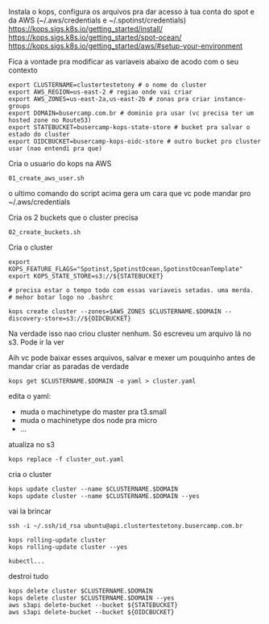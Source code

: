 Instala o kops, configura os arquivos pra dar acesso à tua conta do spot e da AWS (~/.aws/credentials e ~/.spotinst/credentials) 
https://kops.sigs.k8s.io/getting_started/install/
https://kops.sigs.k8s.io/getting_started/spot-ocean/
https://kops.sigs.k8s.io/getting_started/aws/#setup-your-environment

Fica a vontade pra modificar as variaveis abaixo de acodo com o seu contexto

```
export CLUSTERNAME=clustertestetony # o nome do cluster
export AWS_REGION=us-east-2 # regiao onde vai criar
export AWS_ZONES=us-east-2a,us-east-2b # zonas pra criar instance-groups
export DOMAIN=busercamp.com.br # dominio pra usar (vc precisa ter um hosted zone no Route53)
export STATEBUCKET=busercamp-kops-state-store # bucket pra salvar o estado do cluster
export OIDCBUCKET=busercamp-kops-oidc-store # outro bucket pro cluster usar (nao entendi pra que)
```

Cria o usuario do kops na AWS

`01_create_aws_user.sh`

o ultimo comando do script acima gera um cara que vc pode mandar pro \~/.aws/credentials

Cria os 2 buckets que o cluster precisa

`02_create_buckets.sh`

Cria o cluster

```
export KOPS_FEATURE_FLAGS="Spotinst,SpotinstOcean,SpotinstOceanTemplate"
export KOPS_STATE_STORE=s3://${STATEBUCKET}

# precisa estar o tempo todo com essas variaveis setadas. uma merda.
# mehor botar logo no .bashrc

kops create cluster --zones=$AWS_ZONES $CLUSTERNAME.$DOMAIN --discovery-store=s3://${OIDCBUCKET}
```

Na verdade isso nao criou cluster nenhum. Só escreveu um arquivo lá no s3. Pode ir la ver

Aih vc pode baixar esses arquivos, salvar e mexer um pouquinho antes de mandar criar as paradas de verdade

```
kops get $CLUSTERNAME.$DOMAIN -o yaml > cluster.yaml
```

edita o yaml:
- muda o machinetype do master pra t3.small
- muda o machinetype dos node pra micro
- ...

atualiza no s3 

```
kops replace -f cluster_out.yaml
```

cria o cluster

```
kops update cluster --name $CLUSTERNAME.$DOMAIN
kops update cluster --name $CLUSTERNAME.$DOMAIN --yes
```

vai la brincar

```
ssh -i ~/.ssh/id_rsa ubuntu@api.clustertestetony.busercamp.com.br

kops rolling-update cluster
kops rolling-update cluster --yes

kubectl...

```

destroi tudo

```
kops delete cluster $CLUSTERNAME.$DOMAIN
kops delete cluster $CLUSTERNAME.$DOMAIN --yes
aws s3api delete-bucket --bucket ${STATEBUCKET}
aws s3api delete-bucket --bucket ${OIDCBUCKET}
```
